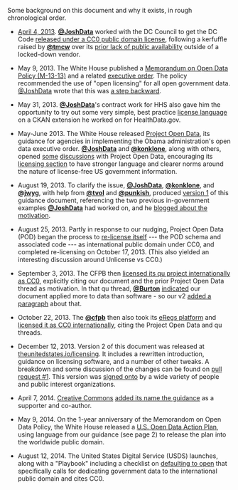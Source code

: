 Some background on this document and why it exists, in rough chronological order.

* [April 4, 2013](https://twitter.com/vdavez/status/319840540025843712?t=1&refsrc=email&iid=8dc3ab45-3c58-4ee6-aca5-944769eec59b&uid=352686442&nid=4+251). **[@JoshData](https://github.com/JoshData)** worked with the DC Council to get the DC Code [released under a CC0 public domain license](http://dccouncil.us/UnofficialDCCode), following a kerfuffle raised by **[@tmcw](https://github.com/tmcw)** over its [prior lack of public availability](http://macwright.org/2013/02/20/you-cannot-have-the-code.html) outside of a locked-down vendor.

* May 9, 2013. The White House published a [Memorandum on Open Data Policy (M-13-13)](http://www.whitehouse.gov/sites/default/files/omb/memoranda/2013/m-13-13.pdf) and a related [executive order](http://www.whitehouse.gov/the-press-office/2013/05/09/executive-order-making-open-and-machine-readable-new-default-government-). The policy recommended the use of "open licensing" for all open government data. [@JoshData](https://github.com/JoshData) wrote that this was [a step backward](http://razor.occams.info/blog/2013/05/09/new-open-data-memorandum-almost-defines-open-data-misses-mark-with-open-licenses/).

* May 31, 2013. **[@JoshData](https://github.com/JoshData)**'s contract work for HHS also gave him the opportunity to try out some very simple, best practice [license language](https://github.com/HHS/ckanext-datajson#credit--copying) on a CKAN extension he worked on for HealthData.gov.

* May-June 2013. The White House released [Project Open Data](http://project-open-data.github.io/), its guidance for agencies in implementing the Obama administration's open data executive order. **[@JoshData](https://github.com/JoshData)** and **[@konklone](https://github.com/konklone)**, along with others, opened [some](https://github.com/project-open-data/project-open-data.github.io/issues/5) [discussions](https://github.com/project-open-data/project-open-data.github.io/pull/64) with Project Open Data, encouraging its [licensing section](http://project-open-data.github.io/license-examples/) to have stronger language and clearer norms around the nature of license-free US government information.

* August 19, 2013. To clarify the issue, **[@JoshData](https://github.com/JoshData)**, **[@konklone](https://github.com/konklone)**, and **[@jwyg](https://github.com/jwyg)**, with help from **[@tvol](https://github.com/tvol)** and **[@punkish](https://github.com/punkish)**, produced [version 1](http://razor.occams.info/pubdocs/2013-08-19_license_free.pdf) of this guidance document, referencing the two previous in-government examples **[@JoshData](https://github.com/JoshData)** had worked on, and he [blogged about the motivation](http://razor.occams.info/blog/2013/08/19/guidance-federal-agencies-can-make-their-data-license-free/).

* August 25, 2013. Partly in response to our nudging, Project Open Data (POD) began the process to [re-license itself](https://github.com/project-open-data/project-open-data.github.io/pull/135) --- the POD schema and associated code --- as international public domain under CC0, and completed re-licensing on October 17, 2013. (This also yielded an interesting discussion around Unlicense vs CC0.)

* September 3, 2013. The CFPB then [licensed its qu project internationally as CC0](https://github.com/cfpb/qu/pull/94), explicitly citing our document and the prior Project Open Data thread as motivation. In that qu thread, **[@Burton](https://github.com/Burton)** [indicated](https://github.com/cfpb/qu/pull/94#issuecomment-23577645) our document applied more to data than software - so our v2 [added a paragraph](https://github.com/unitedstates/licensing/commit/b0a20cb2e1e51fe534ea34a17e26e127fcaf46a8) about that.

* October 22, 2013. The **[@cfpb](https://github.com/cfpb)** then also took its [eRegs platform](http://eregs.github.io/eregulations/) and [licensed it as CC0 internationally](https://github.com/eregs/eregulations/pull/6), citing the Project Open Data and qu threads.

* December 12, 2013. Version 2 of this document was released at [theunitedstates.io/licensing](http://theunitedstates.io/licensing/). It includes a rewritten introduction, guidance on licensing software, and a number of other tweaks. A breakdown and some discussion of the changes can be found on [pull request #1](https://github.com/unitedstates/licensing/pull/1). This version was [signed onto](http://theunitedstates.io/licensing/#authors) by a wide variety of people and public interest organizations.

* April 7, 2014. [Creative Commons](https://creativecommons.org/) [added its name the guidance](https://github.com/unitedstates/licensing/issues/19) as a supporter and co-author.

* May 9, 2014. On the 1-year anniversary of the Memorandom on Open Data Policy, the White House released a [U.S. Open Data Action Plan](http://www.whitehouse.gov/sites/default/files/microsites/ostp/us_open_data_action_plan.pdf), using language from our guidance (see page 2) to release the plan into the worldwide public domain.

* August 12, 2014. The United States Digital Service (USDS) launches, along with a "Playbook" including a checklist on [defaulting to open](http://playbook.cio.gov/#play13) that specifically calls for dedicating government data to the international public domain and cites CC0.
